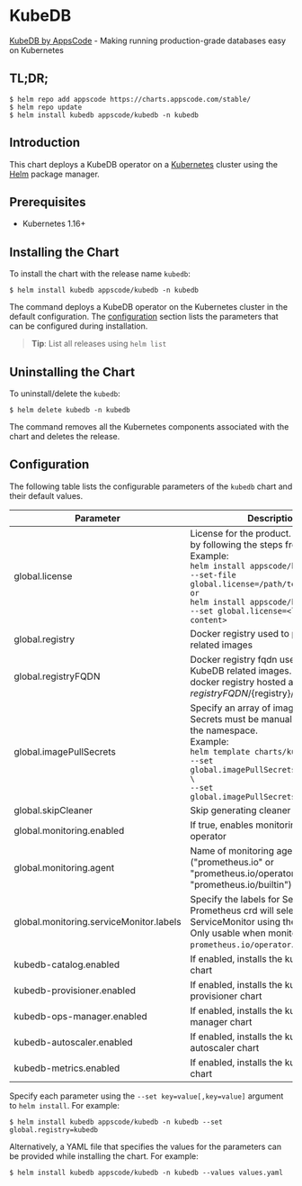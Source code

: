 # KubeDB

[KubeDB by AppsCode](https://github.com/kubedb) - Making running production-grade databases easy on Kubernetes

## TL;DR;

```console
$ helm repo add appscode https://charts.appscode.com/stable/
$ helm repo update
$ helm install kubedb appscode/kubedb -n kubedb
```

## Introduction

This chart deploys a KubeDB operator on a [Kubernetes](http://kubernetes.io) cluster using the [Helm](https://helm.sh) package manager.

## Prerequisites

- Kubernetes 1.16+

## Installing the Chart

To install the chart with the release name `kubedb`:

```console
$ helm install kubedb appscode/kubedb -n kubedb
```

The command deploys a KubeDB operator on the Kubernetes cluster in the default configuration. The [configuration](#configuration) section lists the parameters that can be configured during installation.

> **Tip**: List all releases using `helm list`

## Uninstalling the Chart

To uninstall/delete the `kubedb`:

```console
$ helm delete kubedb -n kubedb
```

The command removes all the Kubernetes components associated with the chart and deletes the release.

## Configuration

The following table lists the configurable parameters of the `kubedb` chart and their default values.

|                Parameter                |                                                                                                                                                                              Description                                                                                                                                                                              | Default |
|-----------------------------------------|-----------------------------------------------------------------------------------------------------------------------------------------------------------------------------------------------------------------------------------------------------------------------------------------------------------------------------------------------------------------------|---------|
| global.license                          | License for the product. Get a license by following the steps from [here](https://kubedb.com/docs/latest/setup/install/enterprise#get-a-trial-license). <br> Example: <br> `helm install appscode/kubedb \` <br> `--set-file global.license=/path/to/license/file` <br> `or` <br> `helm install appscode/kubedb \` <br> `--set global.license=<license file content>` | `""`    |
| global.registry                         | Docker registry used to pull KubeDB related images                                                                                                                                                                                                                                                                                                                    | `""`    |
| global.registryFQDN                     | Docker registry fqdn used to pull KubeDB related images. Set this to use docker registry hosted at ${registryFQDN}/${registry}/${image}                                                                                                                                                                                                                               | `""`    |
| global.imagePullSecrets                 | Specify an array of imagePullSecrets. Secrets must be manually created in the namespace. <br> Example: <br> `helm template charts/kubedb \` <br> `--set global.imagePullSecrets[0].name=sec0 \` <br> `--set global.imagePullSecrets[1].name=sec1`                                                                                                                     | `[]`    |
| global.skipCleaner                      | Skip generating cleaner job YAML                                                                                                                                                                                                                                                                                                                                      | `false` |
| global.monitoring.enabled               | If true, enables monitoring KubeDB operator                                                                                                                                                                                                                                                                                                                           | `false` |
| global.monitoring.agent                 | Name of monitoring agent ("prometheus.io" or "prometheus.io/operator" or "prometheus.io/builtin")                                                                                                                                                                                                                                                                     | `""`    |
| global.monitoring.serviceMonitor.labels | Specify the labels for ServiceMonitor. Prometheus crd will select ServiceMonitor using these labels. Only usable when monitoring agent is `prometheus.io/operator`.                                                                                                                                                                                                   | `{}`    |
| kubedb-catalog.enabled                  | If enabled, installs the kubedb-catalog chart                                                                                                                                                                                                                                                                                                                         | `true`  |
| kubedb-provisioner.enabled              | If enabled, installs the kubedb-provisioner chart                                                                                                                                                                                                                                                                                                                     | `true`  |
| kubedb-ops-manager.enabled              | If enabled, installs the kubedb-ops-manager chart                                                                                                                                                                                                                                                                                                                     | `false` |
| kubedb-autoscaler.enabled               | If enabled, installs the kubedb-autoscaler chart                                                                                                                                                                                                                                                                                                                      | `false` |
| kubedb-metrics.enabled                  | If enabled, installs the kubedb-metrics chart                                                                                                                                                                                                                                                                                                                         | `false` |


Specify each parameter using the `--set key=value[,key=value]` argument to `helm install`. For example:

```console
$ helm install kubedb appscode/kubedb -n kubedb --set global.registry=kubedb
```

Alternatively, a YAML file that specifies the values for the parameters can be provided while
installing the chart. For example:

```console
$ helm install kubedb appscode/kubedb -n kubedb --values values.yaml
```
